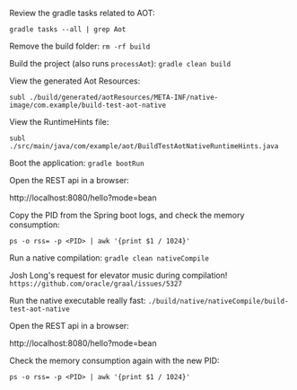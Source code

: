 Review the gradle tasks related to AOT:

`gradle tasks --all | grep Aot`

Remove the build folder:
`rm -rf build`

Build the project (also runs `processAot`):
`gradle clean build`

View the generated Aot Resources:

`subl ./build/generated/aotResources/META-INF/native-image/com.example/build-test-aot-native`

View the RuntimeHints file:

`subl ./src/main/java/com/example/aot/BuildTestAotNativeRuntimeHints.java`

Boot the application:
`gradle bootRun`

Open the REST api in a browser:

http://localhost:8080/hello?mode=bean

Copy the PID from the Spring boot logs, and check the memory consumption:

`ps -o rss= -p <PID> | awk '{print $1 / 1024}'`

Run a native compilation:
`gradle clean nativeCompile`

Josh Long's request for elevator music during compilation!
`https://github.com/oracle/graal/issues/5327`

Run the native executable really fast:
`./build/native/nativeCompile/build-test-aot-native`

Open the REST api in a browser:

http://localhost:8080/hello?mode=bean

Check the memory consumption again with the new PID:

`ps -o rss= -p <PID> | awk '{print $1 / 1024}'`
